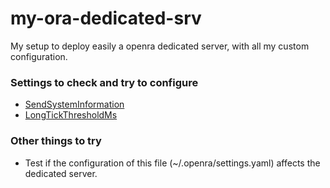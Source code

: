 # my-ora-dedicated-srv
My setup to deploy easily a openra dedicated server, with all my custom configuration.

### Settings to check and try to configure

- [SendSystemInformation](https://github.com/OpenRA/OpenRA/wiki/Settings#sendsysteminformation)
- [LongTickThresholdMs](https://github.com/OpenRA/OpenRA/wiki/Settings#longtickthresholdms)

### Other things to try
- Test if the configuration of this file (~/.openra/settings.yaml) affects the dedicated server.

